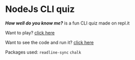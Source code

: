 # NodeJs CLI quiz

***How well do you know me?*** is a fun CLI quiz made on repl.it

Want to play? [click here](https://repl.it/@samjain123/neog-p1?embed=1&output=1)

Want to see the code and run it? [click here](https://repl.it/@samjain123/neog-p1) 


Packages used:
```readline-sync```
```chalk```